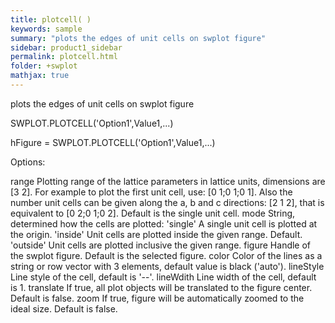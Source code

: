 ```yaml
---
title: plotcell( )
keywords: sample
summary: "plots the edges of unit cells on swplot figure"
sidebar: product1_sidebar
permalink: plotcell.html
folder: +swplot
mathjax: true
---
```

  plots the edges of unit cells on swplot figure
 
  SWPLOT.PLOTCELL('Option1',Value1,...)
 
  hFigure = SWPLOT.PLOTCELL('Option1',Value1,...)
 
  Options:
 
  range     Plotting range of the lattice parameters in lattice units,
            dimensions are [3 2]. For example to plot the first unit cell,
            use: [0 1;0 1;0 1]. Also the number unit cells can be given
            along the a, b and c directions: [2 1 2], that is equivalent to
            [0 2;0 1;0 2]. Default is the single unit cell.
  mode      String, determined how the cells are plotted:
                'single'    A single unit cell is plotted at the origin.
                'inside'    Unit cells are plotted inside the given
                            range. Default.
                'outside'   Unit cells are plotted inclusive the given
                                range.
  figure    Handle of the swplot figure. Default is the selected figure.
  color     Color of the lines as a string or row vector with 3 elements, 
            default value is black ('auto').
  lineStyle Line style of the cell, default is '--'.
  lineWdith Line width of the cell, default is 1.
  translate If true, all plot objects will be translated to the figure
            center. Default is false.
  zoom      If true, figure will be automatically zoomed to the ideal size.
            Default is false.
 
